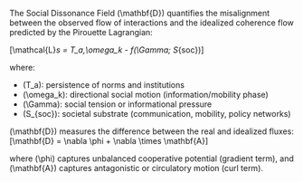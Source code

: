 The Social Dissonance Field (\mathbf{D}) quantifies the misalignment between the observed flow of interactions and the idealized coherence flow predicted by the Pirouette Lagrangian:

[\mathcal{L}*s = T_a,\omega_k - f(\Gamma; S*{soc})]

where:

* (T_a): persistence of norms and institutions
* (\omega_k): directional social motion (information/mobility phase)
* (\Gamma): social tension or informational pressure
* (S_{soc}): societal substrate (communication, mobility, policy networks)

(\mathbf{D}) measures the difference between the real and idealized fluxes:
[\mathbf{D} = \nabla \phi + \nabla \times \mathbf{A}]

where (\phi) captures unbalanced cooperative potential (gradient term), and (\mathbf{A}) captures antagonistic or circulatory motion (curl term).
